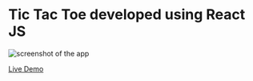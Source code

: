 # Tic Tac Toe developed using React JS

![screenshot of the app](https://raw.githubusercontent.com/praveenorugantitech/praveenorugantitech-reactjs-projects/master/praveenorugantitech-tic-tac-toe/src/images/screenshot.PNG "Tic Tac Toe")


[Live Demo](https://praveen-tic-tac-toe-app.firebaseapp.com/)


